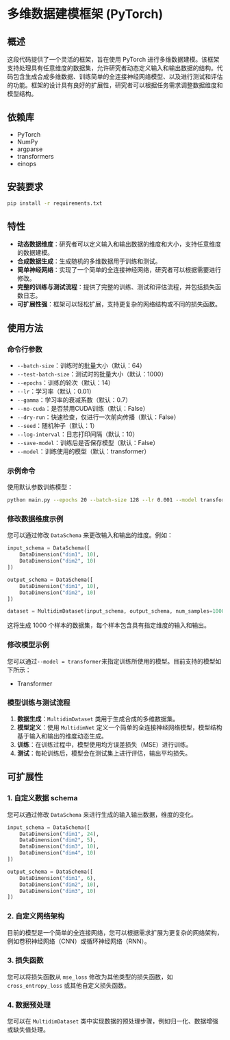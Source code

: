 # 多维数据建模框架 (PyTorch)

## 概述

这段代码提供了一个灵活的框架，旨在使用 PyTorch 进行多维数据建模。该框架支持处理具有任意维度的数据集，允许研究者动态定义输入和输出数据的结构。代码包含生成合成多维数据、训练简单的全连接神经网络模型、以及进行测试和评估的功能。框架的设计具有良好的扩展性，研究者可以根据任务需求调整数据维度和模型结构。

## 依赖库

- PyTorch
- NumPy
- argparse
- transformers 
- einops


## 安装要求

```bash
pip install -r requirements.txt
```

## 特性

- **动态数据维度**：研究者可以定义输入和输出数据的维度和大小，支持任意维度的数据建模。
- **合成数据生成**：生成随机的多维数据用于训练和测试。
- **简单神经网络**：实现了一个简单的全连接神经网络，研究者可以根据需要进行修改。
- **完整的训练与测试流程**：提供了完整的训练、测试和评估流程，并包括损失函数日志。
- **可扩展性强**：框架可以轻松扩展，支持更复杂的网络结构或不同的损失函数。

## 使用方法

### 命令行参数

- `--batch-size`：训练时的批量大小（默认：64）
- `--test-batch-size`：测试时的批量大小（默认：1000）
- `--epochs`：训练的轮次（默认：14）
- `--lr`：学习率（默认：0.01）
- `--gamma`：学习率的衰减系数（默认：0.7）
- `--no-cuda`：是否禁用CUDA训练（默认：False）
- `--dry-run`：快速检查，仅进行一次前向传播（默认：False）
- `--seed`：随机种子（默认：1）
- `--log-interval`：日志打印间隔（默认：10）
- `--save-model`：训练后是否保存模型（默认：False）
- `--model`：训练使用的模型（默认：transformer）

### 示例命令

使用默认参数训练模型：

```bash
python main.py --epochs 20 --batch-size 128 --lr 0.001 --model transformer
```

### 修改数据维度示例

您可以通过修改 `DataSchema` 来更改输入和输出的维度。例如：

```python
input_schema = DataSchema([
    DataDimension("dim1", 10),
    DataDimension("dim2", 10)
])

output_schema = DataSchema([
    DataDimension("dim1", 10),
    DataDimension("dim2", 10)
])

dataset = MultidimDataset(input_schema, output_schema, num_samples=1000)
```

这将生成 1000 个样本的数据集，每个样本包含具有指定维度的输入和输出。

### 修改模型示例

您可以通过`--model = transformer`来指定训练所使用的模型。目前支持的模型如下所示：

* Transformer

### 模型训练与测试流程

1. **数据生成**：`MultidimDataset` 类用于生成合成的多维数据集。
2. **模型定义**：使用 `MultidimNet` 定义一个简单的全连接神经网络模型，模型结构基于输入和输出的维度动态生成。
3. **训练**：在训练过程中，模型使用均方误差损失（MSE）进行训练。
4. **测试**：每轮训练后，模型会在测试集上进行评估，输出平均损失。

## 可扩展性

### 1. **自定义数据 schema**

您可以通过修改 `DataSchema` 来进行生成的输入输出数据，维度的变化。

```python
input_schema = DataSchema([
    DataDimension("dim1", 24),
    DataDimension("dim2", 5),
    DataDimension("dim3", 10),
    DataDimension("dim4", 10)
])

output_schema = DataSchema([
    DataDimension("dim1", 6),
    DataDimension("dim2", 10),
    DataDimension("dim3", 10)
])
```

### 2. **自定义网络架构**

目前的模型是一个简单的全连接网络，您可以根据需求扩展为更复杂的网络架构，例如卷积神经网络（CNN）或循环神经网络（RNN）。

### 3. **损失函数**

您可以将损失函数从 `mse_loss` 修改为其他类型的损失函数，如 `cross_entropy_loss` 或其他自定义损失函数。

### 4. **数据预处理**

您可以在 `MultidimDataset` 类中实现数据的预处理步骤，例如归一化、数据增强或缺失值处理。
